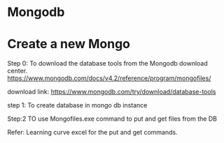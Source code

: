 # Mongodb
# Create a new Mongo

Step 0:
To download the database tools from the Mongodb download center.
https://www.mongodb.com/docs/v4.2/reference/program/mongofiles/

download link:
https://www.mongodb.com/try/download/database-tools


step 1: 
To create database in mongo db instance


Step:2
TO use Mongofiles.exe command to put and get files from the DB


Refer: 
Learning curve excel for the put and get commands.

